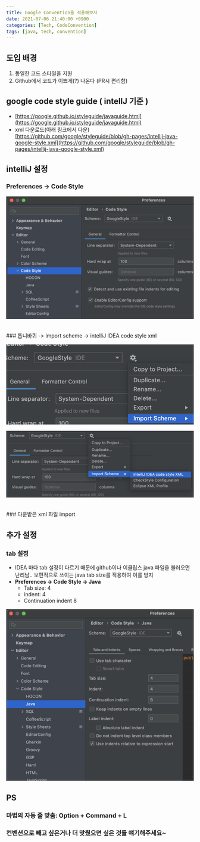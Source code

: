 ```yaml
---
title: Google Convention을 적용해보자
date: 2021-07-06 21:40:00 +0900
categories: [Tech, CodeConvention]
tags: [java, tech, convention]
---
```


## 도입 배경
1. 동일한 코드 스타일을 지원
2. Github에서 코드가 이쁘게(?) 나온다 (PR시 편리함)

## google code style guide ( intellJ 기준 )

* [https://google.github.io/styleguide/javaguide.html](https://google.github.io/styleguide/javaguide.html)
* xml 다운로드(아래 링크에서 다운)<br>
  [https://github.com/google/styleguide/blob/gh-pages/intellij-java-google-style.xml](https://github.com/google/styleguide/blob/gh-pages/intellij-java-google-style.xml)

## intelliJ 설정

### Preferences -> Code Style

![20210706TechJavaCodeStyle02.png](/img/20210706TechJavaCodeStyle02.png)

<br>
### 톱니바퀴 -> import scheme -> intelliJ IDEA code style xml

![20210706TechJavaCodeStyle03.png](/img/20210706TechJavaCodeStyle03.png)

![20210706TechJavaCodeStyle04.png](/img/20210706TechJavaCodeStyle04.png)

<br>
### 다운받은 xml 파일 import

## 추가 설정

### tab 설정

* IDEA 마다 tab 설정이 다르기 때문에 github이나 이클립스 java 파일을 불러오면 난리남.. 보편적으로 쓰이는 java tab size를 적용하여 이를 방지
* **Preferences -> Code Style -> Java**
  * Tab size: 4
  * indent: 4
  * Continuation indent 8

![20210706TechJavaCodeStyle05.png](/img/20210706TechJavaCodeStyle01.png)

## PS

### 마법의 자동 줄 맞춤: Option + Command + L

### 컨벤션으로 빼고 싶은거나 더 맞췄으면 싶은 것들 얘기해주세요\~
